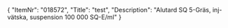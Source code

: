 {
  "ItemNr": "018572",
  "Title": "test",
  "Description": "Alutard SQ 5-Gräs, inj-vätska, suspension 100 000 SQ-E/ml"
}